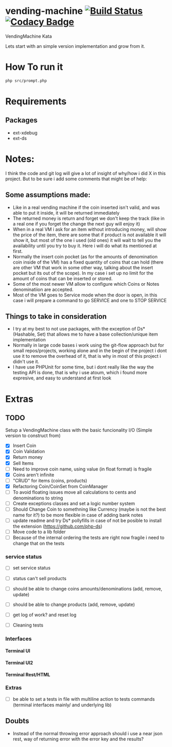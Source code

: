# vending-machine [![Build Status](https://travis-ci.com/argami/vending-machine.svg?branch=main)](https://travis-ci.com/argami/vending-machine) [![Codacy Badge](https://app.codacy.com/project/badge/Grade/745815bf30d44ed5abab2fb79628e03e)](https://www.codacy.com/gh/argami/vending-machine/dashboard?utm_source=github.com&amp;utm_medium=referral&amp;utm_content=argami/vending-machine&amp;utm_campaign=Badge_Grade)

VendingMachine Kata


Lets start with an simple version implementation and grow from it.

# How To run it

```bash
php src/prompt.php
```

# Requirements

## Packages

- ext-xdebug
- ext-ds


# Notes:

I think the code and git log will give a lot of insight of why/how i did X in this project. But to be sure i add some comments that might be of help:

## Some assumptions made:

- Like in a real vending machine if the coin inserted isn't valid, and was able to put it inside, it will be returned immediately
- The returned money is return and forget we don't keep the track (like in a real one if you forget the change the next guy will enjoy it)
- When in a real VM i ask for an item without introducing money, will show the price of the item, there are some that if product is not available it will show it, but most of the one i used (old ones) it will wait to tell you the availability until you try to buy it. Here i will do what its mentioned at first.
- Normally the insert coin pocket (as for the amounts of denomination coin inside of the VM) has a fixed quantity of coins that can hold (there are other VM that work in some other way, talking about the insert pocket but its out of the scope). In my case i set up no limit for the amount of coins that can be inserted or stored.
- Some of the most newer VM allow to configure which Coins or Notes denominatiion are accepted.
- Most of the VM goes to Service mode when the door is open, in this case i will prepare a command to go SERVICE and one to STOP SERVICE

## Things to take in consideration

- I try at my best to not use packages, with the exception of Ds\* (Hashable, Set) that allows me to have a base collection/unique item implementation
- Normally in large code bases i work using the git-flow approach but for small repos/projects, working alone and in the begin of the project i dont use it to remove the overhead of it, that is why in most of this project i didn't use it.
- I have use PHPUnit for some time, but i dont really like the way the testing API is done, that is why i use atoum, which i found more expresive, and easy to understand at first look


# Extras

## TODO

Setup a VendingMachine class with the basic funcionality I/O (Simple version to construct from) 

- [x] Insert Coin
- [x] Coin Validation
- [x] Return money
- [x] Sell Items 
- [ ] Need to improve coin name, using value (in float format) is fragile
- [x] Coins aren't infinite 
- [ ] "CRUD" for items (coins, products)
- [x] Refactoring Coin/CoinSet from CoinManager
- [ ] To avoid floating issues move all calculations to cents and denominations to string
- [ ] Create exceptions classes and set a logic number system
- [ ] Should Change Coin to somethning like Currency (maybe is not the best name for it?) to be more flexible in case of adding bank notes
- [ ] update readme and try Ds\* pollyfills in case of not be posible to install the extension (https://github.com/php-ds)
- [ ] Move code to a lib folder
- [ ] Because of the internal ordering the tests are right now fragile i need to change that on the tests

### service status

- [ ] set service status
- [ ] status can't sell products
- [ ] should be able to change coins amounts/denominations (add, remove, update)
- [ ] should be able to change products (add, remove, update) 
- [ ] get log of work? and reset log

- [ ] Cleaning tests


### Interfaces

#### Terminal UI

#### Terminal UI2

#### Terminal Rest/HTML

### Extras

- [ ] be able to set a tests in file with multiline action to tests commands (terminal interfaces mainly/ and underlying lib)

## Doubts

- Instead of the normal throwing error approach should i use a near json rest, way of returning error with the error key and the results?